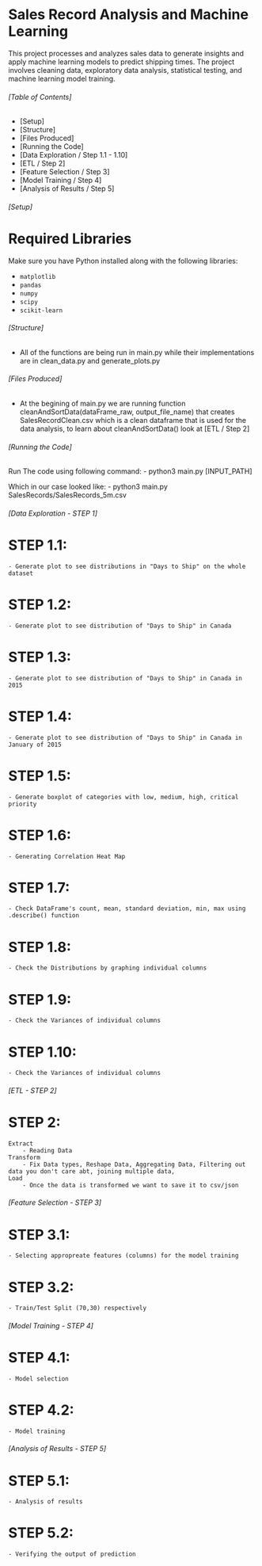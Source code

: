 # Sales Record Analysis and Machine Learning
This project processes and analyzes sales data to generate insights and apply machine learning models to predict shipping times. The project involves cleaning data, exploratory data analysis, statistical testing, and machine learning model training.


###### [Table of Contents] ######
- [Setup]
- [Structure]
- [Files Produced]
- [Running the Code]
- [Data Exploration / Step 1.1 - 1.10]  
- [ETL / Step 2] 
- [Feature Selection / Step 3] 
- [Model Training / Step 4] 
- [Analysis of Results / Step 5] 


###### [Setup] ######
# Required Libraries
Make sure you have Python installed along with the following libraries:
- `matplotlib`
- `pandas`
- `numpy`
- `scipy`
- `scikit-learn`


###### [Structure] ######
- All of the functions are being run in main.py while their implementations are in clean_data.py and generate_plots.py 


###### [Files Produced] ######
- At the begining of main.py we are running function cleanAndSortData(dataFrame_raw, output_file_name) that creates SalesRecordClean.csv
which is a clean dataframe that is used for the data analysis, to learn about cleanAndSortData() look at [ETL / Step 2]


###### [Running the Code] ######
Run The code using following command:
    - python3 main.py [INPUT_PATH]

Which in our case looked like:
    - python3 main.py SalesRecords/SalesRecords_5m.csv


###### [Data Exploration - STEP 1] ######
# STEP 1.1: 
    - Generate plot to see distributions in "Days to Ship" on the whole dataset

# STEP 1.2: 
    - Generate plot to see distribution of "Days to Ship" in Canada

# STEP 1.3: 
    - Generate plot to see distribution of "Days to Ship" in Canada in 2015

# STEP 1.4: 
    - Generate plot to see distribution of "Days to Ship" in Canada in January of 2015

# STEP 1.5: 
    - Generate boxplot of categories with low, medium, high, critical priority 

# STEP 1.6: 
    - Generating Correlation Heat Map 

# STEP 1.7: 
    - Check DataFrame's count, mean, standard deviation, min, max using .describe() function

# STEP 1.8: 
    - Check the Distributions by graphing individual columns

# STEP 1.9: 
    - Check the Variances of individual columns

# STEP 1.10: 
    - Check the Variances of individual columns

###### [ETL - STEP 2] ######
# STEP 2: 
    Extract
        - Reading Data
    Transform
        - Fix Data types, Reshape Data, Aggregating Data, Filtering out data you don't care abt, joining multiple data, 
    Load
        - Once the data is transformed we want to save it to csv/json


###### [Feature Selection - STEP 3] ######
# STEP 3.1: 
    - Selecting appropreate features (columns) for the model training

# STEP 3.2: 
    - Train/Test Split (70,30) respectively


###### [Model Training - STEP 4] ######
# STEP 4.1: 
    - Model selection

# STEP 4.2: 
    - Model training


###### [Analysis of Results - STEP 5] ######
# STEP 5.1: 
    - Analysis of results

# STEP 5.2: 
    - Verifying the output of prediction

    




